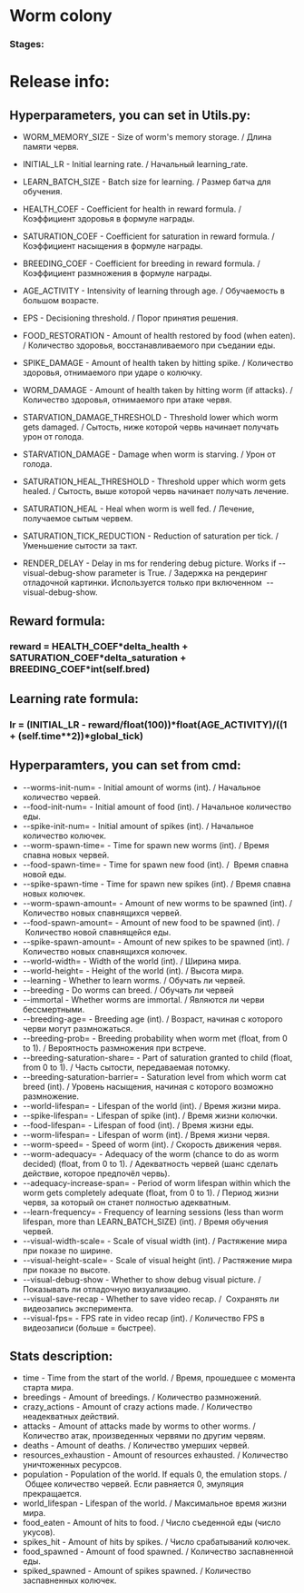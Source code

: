 # Worm colony
### Stages:

# Release info:
## Hyperparameters, you can set in Utils.py:
* WORM_MEMORY_SIZE - Size of worm's memory storage. / Длина памяти червя.
* INITIAL_LR - Initial learning rate. / Начальный learning_rate.
* LEARN_BATCH_SIZE - Batch size for learning. / Размер батча для обучения.
* HEALTH_COEF - Coefficient for health in reward formula. / Коэффициент здоровья в формуле награды.
* SATURATION_COEF - Coefficient for saturation in reward formula. / Коэффициент насыщения в формуле награды.
* BREEDING_COEF - Coefficient for breeding in reward formula. / Коэффициент размножения в формуле награды.
* AGE_ACTIVITY - Intensivity of learning through age. / Обучаемость в большом возрасте.

* EPS - Decisioning threshold. / Порог принятия решения.
* FOOD_RESTORATION - Amount of health restored by food (when eaten). / Количество здоровья, восстанавливаемого при съедании еды.
* SPIKE_DAMAGE - Amount of health taken by hitting spike. / Количество здоровья, отнимаемого при ударе о колючку.
* WORM_DAMAGE - Amount of health taken by hitting worm (if attacks). / Количество здоровья, отнимаемого при атаке червя.
* STARVATION_DAMAGE_THRESHOLD - Threshold lower which worm gets damaged. / Сытость, ниже которой червь начинает получать урон от голода.
* STARVATION_DAMAGE - Damage when worm is starving. / Урон от голода.
* SATURATION_HEAL_THRESHOLD - Threshold upper which worm gets healed. / Сытость, выше которой червь начинает получать лечение.
* SATURATION_HEAL - Heal when worm is well fed. / Лечение, получаемое сытым червем.
* SATURATION_TICK_REDUCTION - Reduction of saturation per tick. / Уменьшение сытости за такт.
* RENDER_DELAY - Delay in ms for rendering debug picture. Works if --visual-debug-show parameter is True. / Задержка на рендеринг отладочной картинки. Используется только при включенном  --visual-debug-show.

## Reward formula:
### reward = HEALTH_COEF\*delta_health + SATURATION_COEF\*delta_saturation + BREEDING_COEF\*int(self.bred)
## Learning rate formula:
### lr = (INITIAL_LR  - reward/float(100))\*float(AGE_ACTIVITY)/((1 + (self.time\*\*2))\*global_tick)

## Hyperparamters, you can set from cmd:
* --worms-init-num= - Initial amount of worms (int). / Начальное количество червей.
* --food-init-num= - Initial amount of food (int). / Начальное количество еды.
* --spike-init-num= - Initial amount of spikes (int). / Начальное количество колючек.
* --worm-spawn-time= - Time for spawn new worms (int). / Время спавна новых червей.
* --food-spawn-time= - Time for spawn new food (int). /  Время спавна новой еды.
* --spike-spawn-time - Time for spawn new spikes (int). / Время спавна новых колючек.
* --worm-spawn-amount= - Amount of new worms to be spawned (int). / Количество новых спавнящихся червей.
* --food-spawn-amount= - Amount of new food to be spawned (int). /  Количество новой спавнящейся еды.
* --spike-spawn-amount= - Amount of new spikes to be spawned (int). / Количество новых спавнящихся колючек.
* --world-width= - Width of the world (int). / Ширина мира.
* --world-height= - Height of the world (int). / Высота мира.
* --learning - Whether to learn worms. / Обучать ли червей.
* --breeding - Do worms can breed. / Обучать ли червей
* --immortal - Whether worms are immortal. / Являются ли черви бессмертными.
* --breeding-age= - Breeding age (int). / Возраст, начиная с которого черви могут размножаться.
* --breeding-prob= - Breeding probability when worm met (float, from 0 to 1). / Вероятность размножения при встрече.
* --breeding-saturation-share= - Part of saturation granted to child (float, from 0 to 1). / Часть сытости, передаваемая потомку.
* --breeding-saturation-barrier= - Saturation level from which worm cat breed (int). / Уровень насыщения, начиная с которого возможно размножение.
* --world-lifespan= - Lifespan of the world (int). / Время жизни мира.
* --spike-lifespan= - Lifespan of spike (int). / Время жизни колючки.
* --food-lifespan= - Lifespan of food (int). / Время жизни еды.
* --worm-lifespan= - Lifespan of worm (int). / Время жизни червя.
* --worm-speed= - Speed of worm (int). / Скорость движения червя.
* --worm-adequacy= - Adequacy of the worm (chance to do as worm decided) (float, from 0 to 1). / Адекватность червей (шанс сделать действие, которое предпочёл червь).
* --adequacy-increase-span= - Period of worm lifespan within which the worm gets completely adequate (float, from 0 to 1). / Период жизни червя, за который он станет полностью адекватным.
* --learn-frequency= - Frequency of learning sessions (less than worm lifespan, more than LEARN_BATCH_SIZE) (int). / Время обучения червей.
* --visual-width-scale= - Scale of visual width (int). / Растяжение мира при показе по ширине.
* --visual-height-scale= - Scale of visual height (int). / Растяжение мира при показе по высоте.
* --visual-debug-show - Whether to show debug visual picture. / Показывать ли отладочную визуализацию.
* --visual-save-recap - Whether to save video recap. /  Сохранять ли видеозапись эксперимента.
* --visual-fps= - FPS rate in video recap (int). / Количество FPS в видеозаписи (больше = быстрее).

## Stats description:
* time - Time from the start of the world. / Время, прошедшее с момента старта мира.
* breedings - Amount of breedings. / Количество размножений.
* crazy_actions - Amount of crazy actions made. / Количество неадекватных действий.
* attacks - Amount of attacks made by worms to other worms. / Количество атак, произведенных червями по другим червям.
* deaths - Amount of deaths. / Количество умерших червей.
* resources_exhaustion - Amount of resources exhausted. / Количество уничтоженных ресурсов.
* population - Population of the world. If equals 0, the emulation stops. /  Общее количество червей. Если равняется 0, эмуляция прекращается.
* world_lifespan - Lifespan of the world. / Максимальное время жизни мира.
* food_eaten - Amount of hits to food. / Число съеденной еды (число укусов).
* spikes_hit - Amount of hits by spikes. / Число срабатываний колючек.
* food_spawned - Amount of food spawned. / Количество заспавненной еды.
* spiked_spawned - Amount of spikes spawned. / Количество заспавненных колючек.
